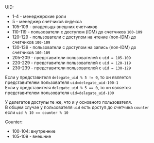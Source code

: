 UID:
* 1-4    - менеджерские роли  
* 5      - менеджер счетчиков яндекса
* 105-109  - владельцы внешних счетчиков
* 110-119  - пользователи с доступом (IDM) до счетчиков `100-109`
* 120-129  - пользователи с доступом на чтение (non-IDM) до счетчиков `100-109`
* 130-139  - пользователи с доступом на запись (non-IDM) до счетчиков `100-109`
* 205-209  - представители пользователей с `uid = 105-109` 
* 220-229  - представители пользователей с `uid = 120-119` 
* 230-239  - представители пользователей с `uid = 130-129` 

Если у представителя `delegate_uid % 5 != 0`, то он является представителем пользователя `uid=delegate_uid-100-1`  
Если у представителя `delegate_uid % 5 == 0`, то он является представителем пользователя `uid=delegate_uid-100`

У делегатов доступы те же, что и у основного пользователя.  
В общем случае у пользователя `uid` есть доступ до счетчика `counter` если `uid % 10 == counter % 10`

Counter:
 * 100-104: внутренние
 * 105-109 - внешние
